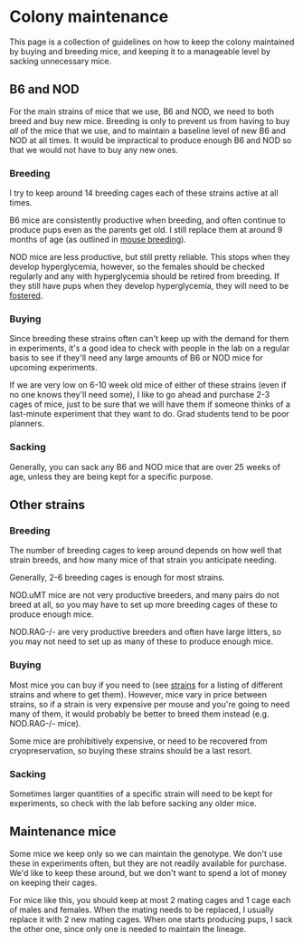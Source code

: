 # Colony maintenance

This page is a collection of guidelines on how to keep the colony maintained by buying and breeding mice, and keeping it to a manageable level by sacking unnecessary mice.

## B6 and NOD

For the main strains of mice that we use, B6 and NOD, we need to both breed and buy new mice. Breeding is only to prevent us from having to buy _all_ of the mice that we use, and to maintain a baseline level of new B6 and NOD at all times. It would be impractical to produce enough B6 and NOD so that we would not have to buy any new ones.

### Breeding

I try to keep around 14 breeding cages each of these strains active at all times.

B6 mice are consistently productive when breeding, and often continue to produce pups even as the parents get old. I still replace them at around 9 months of age \(as outlined in [mouse breeding](mouse-breeding.md)\).

NOD mice are less productive, but still pretty reliable. This stops when they develop hyperglycemia, however, so the females should be checked regularly and any with hyperglycemia should be retired from breeding. If they still have pups when they develop hyperglycemia, they will need to be [fostered](mouse-breeding.md#when-a-mother-is-incapacitated).

### Buying

Since breeding these strains often can't keep up with the demand for them in experiments, it's a good idea to check with people in the lab on a regular basis to see if they'll need any large amounts of B6 or NOD mice for upcoming experiments.

If we are very low on 6-10 week old mice of either of these strains \(even if no one knows they'll need some\), I like to go ahead and purchase 2-3 cages of mice, just to be sure that we will have them if someone thinks of a last-minute experiment that they want to do. Grad students tend to be poor planners.

### Sacking

Generally, you can sack any B6 and NOD mice that are over 25 weeks of age, unless they are being kept for a specific purpose.

## Other strains

### Breeding

The number of breeding cages to keep around depends on how well that strain breeds, and how many mice of that strain you anticipate needing.

Generally, 2-6 breeding cages is enough for most strains.

NOD.uMT mice are not very productive breeders, and many pairs do not breed at all, so you may have to set up more breeding cages of these to produce enough mice.

NOD.RAG-/- are very productive breeders and often have large litters, so you may not need to set up as many of these to produce enough mice.

### Buying

Most mice you can buy if you need to \(see [strains](mouse-strains.md) for a listing of different strains and where to get them\). However, mice vary in price between strains, so if a strain is very expensive per mouse and you're going to need many of them, it would probably be better to breed them instead \(e.g. NOD.RAG-/- mice\).

Some mice are prohibitively expensive, or need to be recovered from cryopreservation, so buying these strains should be a last resort.

### Sacking

Sometimes larger quantities of a specific strain will need to be kept for experiments, so check with the lab before sacking any older mice.

## Maintenance mice

Some mice we keep only so we can maintain the genotype. We don't use these in experiments often, but they are not readily available for purchase. We'd like to keep these around, but we don't want to spend a lot of money on keeping their cages.

For mice like this, you should keep at most 2 mating cages and 1 cage each of males and females. When the mating needs to be replaced, I usually replace it with 2 new mating cages. When one starts producing pups, I sack the other one, since only one is needed to maintain the lineage.
